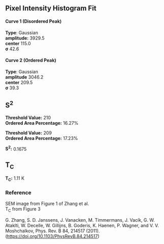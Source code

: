 ## Pixel Intensity Histogram Fit

#### Curve 1 (Disordered Peak)
**Type**: Gaussian\
**amplitude:** 3929.5\
**center** 115.0\
**σ** 42.6


#### Curve 2 (Ordered Peak)
**Type**: Gaussian\
**amplitude** 3046.2\
**center** 209.5\
**σ** 39.3


## S<sup>2</sup>

**Threshold Value:** 210\
**Ordered Area Percentage:** 16.27%

**Threshold Value:** 209\
**Ordered Area Percentage:** 17.23%



**S<sup>2</sup>:** 0.1675

## T<sub>C</sub>
**T<sub>C</sub>:** 1.11 K


### Reference
SEM image from Figure 1 of Zhang et al.\
T<sub>C</sub> from Figure 3

G. Zhang, S. D. Janssens, J. Vanacken, M. Timmermans, J. Vacík, G. W. Ataklti, W. Decelle, W. Gillijns, B. Goderis, K. Haenen, P. Wagner, and V. V. Moshchalkov, Phys. Rev. B 84, 214517 (2011).
(https://doi.org/10.1103/PhysRevB.84.214517)
